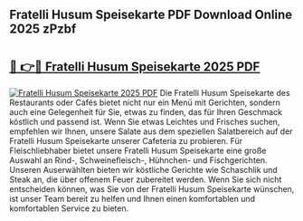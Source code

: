 ## Fratelli Husum Speisekarte PDF Download Online 2025 zPzbf

# <h2><a href="http://gc5wml.nevu.top/?p=Fratelli+Husum+Speisekarte">🔗 👉🔴 Fratelli Husum Speisekarte 2025 PDF</a></h2>

[![Fratelli Husum Speisekarte 2025 PDF](https://i.imgur.com/dBaPXMq.png)](http://gc5wml.nevu.top/?p=Fratelli+Husum+Speisekarte)
Die Fratelli Husum Speisekarte des Restaurants oder Cafés bietet nicht nur ein Menü mit Gerichten, sondern auch eine Gelegenheit für Sie, etwas zu finden, das für Ihren Geschmack köstlich und passend ist. Wenn Sie etwas Leichtes und Frisches suchen, empfehlen wir Ihnen, unsere Salate aus dem speziellen Salatbereich auf der Fratelli Husum Speisekarte unserer Cafeteria zu probieren. Für Fleischliebhaber bietet unsere Fratelli Husum Speisekarte eine große Auswahl an Rind-, Schweinefleisch-, Hühnchen- und Fischgerichten. Unseren Auserwählten bieten wir köstliche Gerichte wie Schaschlik und Steak an, die über offenem Feuer zubereitet werden. Wenn Sie sich nicht entscheiden können, was Sie von der Fratelli Husum Speisekarte wünschen, ist unser Team bereit zu helfen und Ihnen einen komfortablen und komfortablen Service zu bieten.
